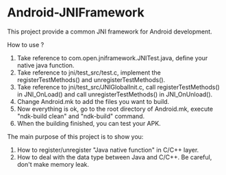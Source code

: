 # Android-JNIFramework
This project provide a common JNI framework for Android development.


How to use ?
1. Take reference to com.open.jniframework.JNITest.java, define your native java function.
2. Take reference to jni/test_src/test.c, implement the registerTestMethods() and unregisterTestMethods().
3. Take reference to jni/test_src/JNIGlobalInit.c, call registerTestMethods() in JNI_OnLoad() and call unregisterTestMethods() in JNI_OnUnload().  
4. Change Android.mk to add the files you want to build.
5. Now everything is ok, go to the root directory of Android.mk, execute "ndk-build clean" and "ndk-build" command.
6. When the building finished, you can test your APK.



The main purpose of this project is to show you:
1. How to register/unregister "Java native function" in C/C++ layer.
2. How to deal with the data type between Java and C/C++. Be careful, don't make memory leak.
